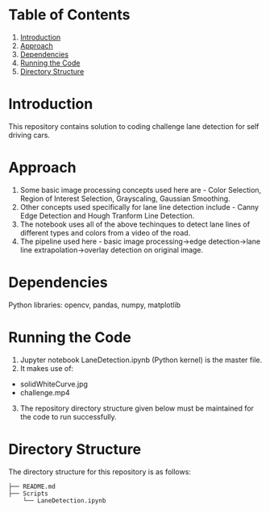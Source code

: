 # Table of Contents
1. [Introduction](README.md#introduction)
2. [Approach](README.md#approach)
3. [Dependencies](README.md#dependencies)
4. [Running the Code](README.md#running-the-code)
5. [Directory Structure](README.md#directory-structure)


# Introduction

This repository contains solution to coding challenge lane detection for self driving cars.


# Approach

1. Some basic image processing concepts used here are - Color Selection, Region of Interest Selection, Grayscaling, Gaussian Smoothing.
2. Other concepts used specifically for lane line detection include - Canny Edge Detection and Hough Tranform Line Detection.
4. The notebook uses all of the above techinques to detect lane lines of different types and colors from a video of the road.
5. The pipeline used here - basic image processing->edge detection->lane line extrapolation->overlay detection on original image.


# Dependencies
Python libraries: opencv, pandas, numpy, matplotlib


# Running the Code
1. Jupyter notebook LaneDetection.ipynb (Python kernel) is the master file.
2. It makes use of:
  - solidWhiteCurve.jpg
  - challenge.mp4
3. The repository directory structure given below must be maintained for the code to run successfully.


# Directory Structure
The directory structure for this repository is as follows:
    
    ├── README.md 
    ├── Scripts
        └── LaneDetection.ipynb
